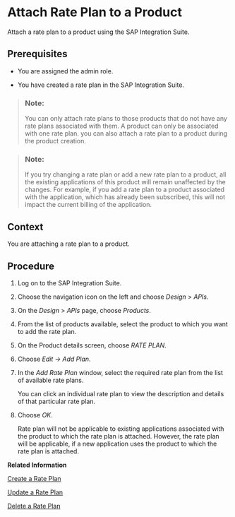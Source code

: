 <!-- copy1980cab180b647da9e550644197afef2 -->

# Attach Rate Plan to a Product

Attach a rate plan to a product using the SAP Integration Suite.



<a name="copy1980cab180b647da9e550644197afef2__prereq_v3f_lvp_bz"/>

## Prerequisites

-   You are assigned the admin role.

-   You have created a rate plan in the SAP Integration Suite.


> ### Note:  
> You can only attach rate plans to those products that do not have any rate plans associated with them. A product can only be associated with one rate plan. you can also attach a rate plan to a product during the product creation.

> ### Note:  
> If you try changing a rate plan or add a new rate plan to a product, all the existing applications of this product will remain unaffected by the changes. For example, if you add a rate plan to a product associated with the application, which has already been subscribed, this will not impact the current billing of the application.



## Context

You are attaching a rate plan to a product.



## Procedure

1.  Log on to the SAP Integration Suite.

2.  Choose the navigation icon on the left and choose *Design* \> *APIs*.

3.  On the *Design* \> *APIs* page, choose *Products*.

4.  From the list of products available, select the product to which you want to add the rate plan.

5.  On the Product details screen, choose *RATE PLAN*.

6.  Choose *Edit → Add Plan*.

7.  In the *Add Rate Plan* window, select the required rate plan from the list of available rate plans.

    You can click an individual rate plan to view the description and details of that particular rate plan.

8.  Choose *OK*.

    Rate plan will not be applicable to existing applications associated with the product to which the rate plan is attached. However, the rate plan will be applicable, if a new application uses the product to which the rate plan is attached.


**Related Information**  


[Create a Rate Plan](create-a-rate-plan-cfe6a30.md "Create a rate plan using the SAP Integration Suite.")

[Update a Rate Plan](update-a-rate-plan-b8c1e6b.md "Update a rate plan using the SAP Integration Suite.")

[Delete a Rate Plan](delete-a-rate-plan-d4181ad.md "Delete a rate plan using the SAP Integration Suite.")

